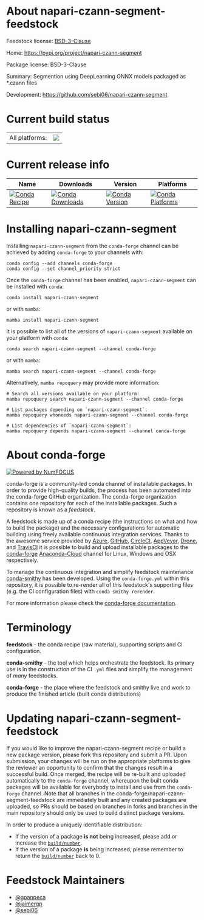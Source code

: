 About napari-czann-segment-feedstock
====================================

Feedstock license: [BSD-3-Clause](https://github.com/conda-forge/napari-czann-segment-feedstock/blob/main/LICENSE.txt)

Home: https://pypi.org/project/napari-czann-segment

Package license: BSD-3-Clause

Summary: Segmention using DeepLearning ONNX models packaged as *.czann files

Development: https://github.com/sebi06/napari-czann-segment

Current build status
====================


<table><tr><td>All platforms:</td>
    <td>
      <a href="https://dev.azure.com/conda-forge/feedstock-builds/_build/latest?definitionId=17065&branchName=main">
        <img src="https://dev.azure.com/conda-forge/feedstock-builds/_apis/build/status/napari-czann-segment-feedstock?branchName=main">
      </a>
    </td>
  </tr>
</table>

Current release info
====================

| Name | Downloads | Version | Platforms |
| --- | --- | --- | --- |
| [![Conda Recipe](https://img.shields.io/badge/recipe-napari--czann--segment-green.svg)](https://anaconda.org/conda-forge/napari-czann-segment) | [![Conda Downloads](https://img.shields.io/conda/dn/conda-forge/napari-czann-segment.svg)](https://anaconda.org/conda-forge/napari-czann-segment) | [![Conda Version](https://img.shields.io/conda/vn/conda-forge/napari-czann-segment.svg)](https://anaconda.org/conda-forge/napari-czann-segment) | [![Conda Platforms](https://img.shields.io/conda/pn/conda-forge/napari-czann-segment.svg)](https://anaconda.org/conda-forge/napari-czann-segment) |

Installing napari-czann-segment
===============================

Installing `napari-czann-segment` from the `conda-forge` channel can be achieved by adding `conda-forge` to your channels with:

```
conda config --add channels conda-forge
conda config --set channel_priority strict
```

Once the `conda-forge` channel has been enabled, `napari-czann-segment` can be installed with `conda`:

```
conda install napari-czann-segment
```

or with `mamba`:

```
mamba install napari-czann-segment
```

It is possible to list all of the versions of `napari-czann-segment` available on your platform with `conda`:

```
conda search napari-czann-segment --channel conda-forge
```

or with `mamba`:

```
mamba search napari-czann-segment --channel conda-forge
```

Alternatively, `mamba repoquery` may provide more information:

```
# Search all versions available on your platform:
mamba repoquery search napari-czann-segment --channel conda-forge

# List packages depending on `napari-czann-segment`:
mamba repoquery whoneeds napari-czann-segment --channel conda-forge

# List dependencies of `napari-czann-segment`:
mamba repoquery depends napari-czann-segment --channel conda-forge
```


About conda-forge
=================

[![Powered by
NumFOCUS](https://img.shields.io/badge/powered%20by-NumFOCUS-orange.svg?style=flat&colorA=E1523D&colorB=007D8A)](https://numfocus.org)

conda-forge is a community-led conda channel of installable packages.
In order to provide high-quality builds, the process has been automated into the
conda-forge GitHub organization. The conda-forge organization contains one repository
for each of the installable packages. Such a repository is known as a *feedstock*.

A feedstock is made up of a conda recipe (the instructions on what and how to build
the package) and the necessary configurations for automatic building using freely
available continuous integration services. Thanks to the awesome service provided by
[Azure](https://azure.microsoft.com/en-us/services/devops/), [GitHub](https://github.com/),
[CircleCI](https://circleci.com/), [AppVeyor](https://www.appveyor.com/),
[Drone](https://cloud.drone.io/welcome), and [TravisCI](https://travis-ci.com/)
it is possible to build and upload installable packages to the
[conda-forge](https://anaconda.org/conda-forge) [Anaconda-Cloud](https://anaconda.org/)
channel for Linux, Windows and OSX respectively.

To manage the continuous integration and simplify feedstock maintenance
[conda-smithy](https://github.com/conda-forge/conda-smithy) has been developed.
Using the ``conda-forge.yml`` within this repository, it is possible to re-render all of
this feedstock's supporting files (e.g. the CI configuration files) with ``conda smithy rerender``.

For more information please check the [conda-forge documentation](https://conda-forge.org/docs/).

Terminology
===========

**feedstock** - the conda recipe (raw material), supporting scripts and CI configuration.

**conda-smithy** - the tool which helps orchestrate the feedstock.
                   Its primary use is in the construction of the CI ``.yml`` files
                   and simplify the management of *many* feedstocks.

**conda-forge** - the place where the feedstock and smithy live and work to
                  produce the finished article (built conda distributions)


Updating napari-czann-segment-feedstock
=======================================

If you would like to improve the napari-czann-segment recipe or build a new
package version, please fork this repository and submit a PR. Upon submission,
your changes will be run on the appropriate platforms to give the reviewer an
opportunity to confirm that the changes result in a successful build. Once
merged, the recipe will be re-built and uploaded automatically to the
`conda-forge` channel, whereupon the built conda packages will be available for
everybody to install and use from the `conda-forge` channel.
Note that all branches in the conda-forge/napari-czann-segment-feedstock are
immediately built and any created packages are uploaded, so PRs should be based
on branches in forks and branches in the main repository should only be used to
build distinct package versions.

In order to produce a uniquely identifiable distribution:
 * If the version of a package **is not** being increased, please add or increase
   the [``build/number``](https://docs.conda.io/projects/conda-build/en/latest/resources/define-metadata.html#build-number-and-string).
 * If the version of a package **is** being increased, please remember to return
   the [``build/number``](https://docs.conda.io/projects/conda-build/en/latest/resources/define-metadata.html#build-number-and-string)
   back to 0.

Feedstock Maintainers
=====================

* [@goanpeca](https://github.com/goanpeca/)
* [@jaimergp](https://github.com/jaimergp/)
* [@sebi06](https://github.com/sebi06/)


